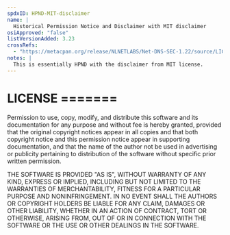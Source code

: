```yaml
---
spdxID: HPND-MIT-disclaimer
name: |
  Historical Permission Notice and Disclaimer with MIT disclaimer
osiApproved: "false"
listVersionAdded: 3.23
crossRefs: 
  - "https://metacpan.org/release/NLNETLABS/Net-DNS-SEC-1.22/source/LICENSE"
notes: |
  This is essentially HPND with the disclaimer from MIT license.
---
```


# LICENSE =======

Permission to use, copy, modify, and distribute this software and its documentation for any purpose and without fee is hereby granted, provided that the original copyright notices appear in all copies and that both copyright notice and this permission notice appear in supporting documentation, and that the name of the author not be used in advertising or publicity pertaining to distribution of the software without specific prior written permission.

THE SOFTWARE IS PROVIDED "AS IS", WITHOUT WARRANTY OF ANY KIND, EXPRESS OR IMPLIED, INCLUDING BUT NOT LIMITED TO THE WARRANTIES OF MERCHANTABILITY, FITNESS FOR A PARTICULAR PURPOSE AND NONINFRINGEMENT. IN NO EVENT SHALL THE AUTHORS OR COPYRIGHT HOLDERS BE LIABLE FOR ANY CLAIM, DAMAGES OR OTHER LIABILITY, WHETHER IN AN ACTION OF CONTRACT, TORT OR OTHERWISE, ARISING FROM, OUT OF OR IN CONNECTION WITH THE SOFTWARE OR THE USE OR OTHER DEALINGS IN THE SOFTWARE.
